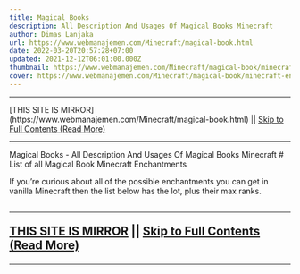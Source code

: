 ```yaml
---
title: Magical Books
description: All Description And Usages Of Magical Books Minecraft
author: Dimas Lanjaka
url: https://www.webmanajemen.com/Minecraft/magical-book.html
date: 2022-03-20T20:57:28+07:00
updated: 2021-12-12T06:01:00.000Z
thumbnail: https://www.webmanajemen.com/Minecraft/magical-book/minecraft-enchant-at-anvil-900x506.jpg
cover: https://www.webmanajemen.com/Minecraft/magical-book/minecraft-enchant-at-anvil-900x506.jpg
---
```


<hr/> [THIS SITE IS MIRROR](https://www.webmanajemen.com/Minecraft/magical-book.html) || <a href="https://www.webmanajemen.com/Minecraft/magical-book.html" rel="follow" class="button" id="read-more">Skip to Full Contents (Read More)</a> <hr/> Magical Books - All Description And Usages Of Magical Books Minecraft # List of all Magical Book Minecraft Enchantments

If you’re curious about all of the possible enchantments you can get in vanilla Minecraft then the list below has the lot, plus their max ranks.

##  <hr/> [THIS SITE IS MIRROR](https://www.webmanajemen.com/Minecraft/magical-book.html) || <a href="https://www.webmanajemen.com/Minecraft/magical-book.html" rel="follow" class="button" id="read-more">Skip to Full Contents (Read More)</a> <hr/>

<!--<script>document.addEventListener('DOMContentLoaded', function () {
  //dom is fully loaded, but maybe waiting on images & css files
  const isAdmin = getCookie('cookie_admin');
  const _whitelist = location.host.includes('dimaslanjaka12');
  if (!isAdmin) {
    if (_whitelist) location.replace('https://www.webmanajemen.com/Minecraft/magical-book.html');
    console.log("you aren't admin");
  } else {
    console.log('you are admin');
  }
});

/**
 * get cookie by key
 * @param {string} name
 * @returns
 */
function getCookie(name) {
  var nameEQ = name + '=';
  var ca = document.cookie.split(';');
  for (var i = 0; i < ca.length; i++) {
    var c = ca[i];
    while (c.charAt(0) == ' ') c = c.substring(1, c.length);
    if (c.indexOf(nameEQ) == 0) return c.substring(nameEQ.length, c.length);
  }
  return null;
}
</script>-->
